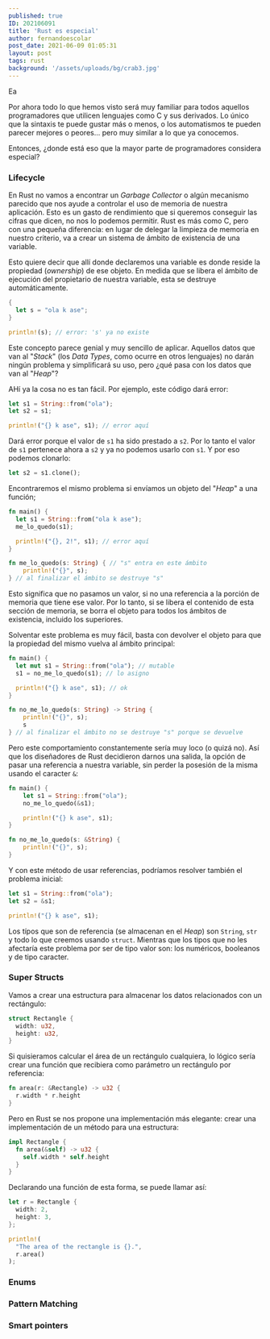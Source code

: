 ```yaml
---
published: true
ID: 202106091
title: 'Rust es especial'
author: fernandoescolar
post_date: 2021-06-09 01:05:31
layout: post
tags: rust
background: '/assets/uploads/bg/crab3.jpg'
---
```


Ea<!--break-->

Por ahora todo lo que hemos visto será muy familiar para todos aquellos programadores que utilicen lenguajes como C y sus derivados. Lo único que la sintaxis te puede gustar más o menos, o los automatismos te pueden parecer mejores o peores... pero muy similar a lo que ya conocemos.

Entonces, ¿donde está eso que la mayor parte de programadores considera especial?

### Lifecycle

En Rust no vamos a encontrar un *Garbage Collector* o algún mecanismo parecido que nos ayude a controlar el uso de memoria de nuestra aplicación. Esto es un gasto de rendimiento que si queremos conseguir las cifras que dicen, no nos lo podemos permitir. Rust es más como C, pero con una pequeña diferencia: en lugar de delegar la limpieza de memoria en nuestro criterio, va a crear un sistema de ámbito de existencia de una variable.

Esto quiere decir que allí donde declaremos una variable es donde reside la propiedad (*ownership*) de ese objeto. En medida que se libera el ámbito de ejecución del propietario de nuestra variable, esta se destruye automáticamente.

```rust
{
  let s = "ola k ase";
}

println!(s); // error: 's' ya no existe
```

Este concepto parece genial y muy sencillo de aplicar. Aquellos datos que van al "*Stack*" (los *Data Types*, como ocurre en otros lenguajes) no darán ningún problema y simplificará su uso, pero ¿qué pasa con los datos que van al "*Heap*"?

AHí ya la cosa no es tan fácil. Por ejemplo, este código dará error:

```rust
let s1 = String::from("ola");
let s2 = s1;

println!("{} k ase", s1); // error aquí
```

Dará error porque el valor de `s1` ha sido prestado a `s2`. Por lo tanto el valor de `s1` pertenece ahora a `s2` y ya no podemos usarlo con `s1`. Y por eso podemos clonarlo:

```rust
let s2 = s1.clone();
```

Encontraremos el mismo problema si envíamos un objeto del "*Heap*" a una función;

```rust
fn main() {
  let s1 = String::from("ola k ase");
  me_lo_quedo(s1);

  println!("{}, 2!", s1); // error aquí
}

fn me_lo_quedo(s: String) { // "s" entra en este ámbito
    println!("{}", s);
} // al finalizar el ámbito se destruye "s"
```

Esto significa que no pasamos un valor, si no una referencia a la porción de memoria que tiene ese valor. Por lo tanto, si se libera el contenido de esta sección de memoria, se borra el objeto para todos los ámbitos de existencia, incluido los superiores.

Solventar este problema es muy fácil, basta con devolver el objeto para que la propiedad del mismo vuelva al ámbito principal:

```rust
fn main() {
  let mut s1 = String::from("ola"); // mutable
  s1 = no_me_lo_quedo(s1); // lo asigno

  println!("{} k ase", s1); // ok
}

fn no_me_lo_quedo(s: String) -> String {
    println!("{}", s);
    s
} // al finalizar el ámbito no se destruye "s" porque se devuelve
```

Pero este comportamiento constantemente sería muy loco (o quizá no). Así que los diseñadores de Rust decidieron darnos una salida, la opción de pasar una referencia a nuestra variable, sin perder la posesión de la misma usando el caracter `&`:

```rust
fn main() {
    let s1 = String::from("ola");
    no_me_lo_quedo(&s1);

    println!("{} k ase", s1);
}

fn no_me_lo_quedo(s: &String) {
    println!("{}", s);
}
```

Y con este método de usar referencias, podríamos resolver también el problema inicial:

```rust
let s1 = String::from("ola");
let s2 = &s1;

println!("{} k ase", s1);
```

Los típos que son de referencia (se almacenan en el *Heap*) son `String`, `str` y todo lo que creemos usando `struct`. Mientras que los tipos que no les afectaría este problema por ser de tipo valor son: los numéricos, booleanos y de tipo caracter.

### Super Structs

Vamos a crear una estructura para almacenar los datos relacionados con un rectángulo:

```rust
struct Rectangle {
  width: u32,
  height: u32,
}
```

Si quisieramos calcular el área de un rectángulo cualquiera, lo lógico sería crear una función que recibiera como parámetro un rectángulo por referencia:

```rust
fn area(r: &Rectangle) -> u32 {
  r.width * r.height
}
```

Pero en Rust se nos propone una implementación más elegante: crear una implementación de un método para una estructura:

```rust
impl Rectangle {
  fn area(&self) -> u32 {
    self.width * self.height
  }
}
```

Declarando una función de esta forma, se puede llamar así:

```rust
let r = Rectangle {
  width: 2,
  height: 3,
};

println!(
  "The area of the rectangle is {}.",
  r.area()
);
```

### Enums


### Pattern Matching

### Smart pointers

